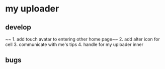 # my uploader
## develop
~~ 1. add touch avatar to entering other home page~~
2. add alter icon for cell
3. communicate with me's tips
4. handle for my uploader inner

## bugs

